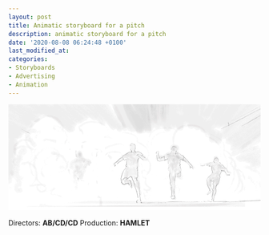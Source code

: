 ```yaml
---
layout: post
title: Animatic storyboard for a pitch
description: animatic storyboard for a pitch
date: '2020-08-08 06:24:48 +0100'
last_modified_at:
categories:
- Storyboards
- Advertising
- Animation
---
```

![Animatic storyboard for a pitch](/images/Proximus_Pitch_No_Limit-board-animatic_960.gif)

Directors: **AB/CD/CD**
Production: **HAMLET**